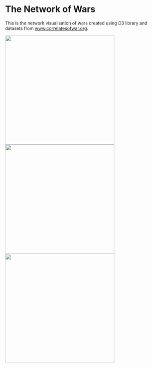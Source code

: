 # The Network of Wars
This is the network visualisation of wars created using D3 library and datasets from www.correlatesofwar.org. 

<img src="http://i66.tinypic.com/fxc66x.png " align="left" width="350" >

<img src="http://i63.tinypic.com/102wchj.png" align="left" width="350" >

<img src="http://i65.tinypic.com/ojl9ad.jpg" align="left" width="350" >
